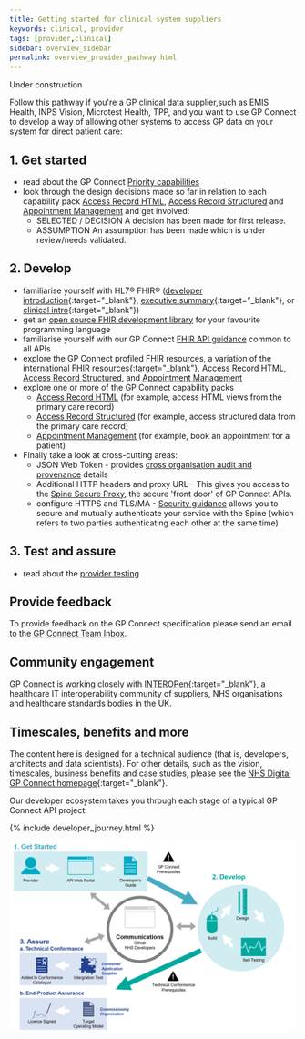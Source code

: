 ```yaml
---
title: Getting started for clinical system suppliers
keywords: clinical, provider
tags: [provider,clinical]
sidebar: overview_sidebar
permalink: overview_provider_pathway.html
---
```


Under construction

Follow this pathway if you're a GP clinical data supplier,such as EMIS Health, INPS Vision,  Microtest Health, TPP, and you want to use GP Connect to develop a way of allowing other systems to access GP data on your system for direct patient care:

## 1. Get started ##

- read about the GP Connect [Priority capabilities](overview_priority_capabilities.html)
- look through the design decisions made so far in relation to each capability pack [Access Record HTML](accessrecord.html), [Access Record Structured](accessrecord_structured_design.html) and [Appointment Management](appointments_design.html) and get involved:
	- <span class="label label-success">SELECTED</span> / <span class="label label-info">DECISION</span> A decision has been made for first release.
	- <span class="label label-warning">ASSUMPTION</span> An assumption has been made which is under review/needs validated.

## 2. Develop ##

- familiarise yourself with HL7&reg; FHIR&reg; ([developer introduction](http://www.hl7.org/implement/standards/fhir/overview-dev.html){:target="_blank"}, [executive summary](http://www.hl7.org/implement/standards/fhir/summary.html){:target="_blank"}, or [clinical intro](http://www.hl7.org/implement/standards/fhir/overview-clinical.html){:target="_blank"})
- get an [open source FHIR development library](development_fhir_open_source_guidance.html) for your favourite programming language
- familiarise yourself with our GP Connect [FHIR API guidance](development_fhir_api_guidance.html) common to all APIs
- explore the GP Connect profiled FHIR resources, a variation of the international [FHIR resources](https://www.hl7.org/fhir/STU3/){:target="_blank"}, [Access Record HTML](accessrecord.html), [Access Record Structured](accessrecord_structured_development_resources_overview.html), and [Appointment Management](datalibraryappointment.html)
- explore one or more of the GP Connect capability packs
  - [Access Record HTML](accessrecord.html) (for example, access HTML views from the primary care record)
  - [Access Record Structured](accessrecord_structured.html) (for example, access structured data from the primary care record)
  - [Appointment Management](appointments.html) (for example, book an appointment for a patient)
- Finally take a look at cross-cutting areas:
  - JSON Web Token - provides [cross organisation audit and provenance](integration_cross_organisation_audit_and_provenance.html) details
  - Additional HTTP headers and proxy URL - This gives you access to the [Spine Secure Proxy](integration_spine_secure_proxy.html), the secure 'front door' of GP Connect APIs.
  - configure HTTPS and TLS/MA - [Security guidance](development_api_security_guidance.html) allows you to secure and mutually authenticate your service with the Spine (which refers to two parties authenticating each other at the same time) 

## 3. Test and assure ##

- read about the [provider testing](testing_api_provider_testing.html)

## Provide feedback

To provide feedback on the GP Connect specification please send an email to the [GP Connect Team Inbox](mailto://gpconnect@nhs.net).

## Community engagement

GP Connect is working closely with [INTEROPen](http://www.interopen.org/){:target="_blank"}, a healthcare IT interoperability community of suppliers, NHS organisations and healthcare standards bodies in the UK.

## Timescales, benefits and more

The content here is designed for a technical audience (that is, developers, architects and data scientists). For other details, such as the vision, timescales, business benefits and case studies, please see the [NHS Digital GP Connect homepage](https://digital.nhs.uk/article/1275/GP-Connect){:target="_blank"}.

Our developer ecosystem takes you through each stage of a typical GP Connect API project:
  
{% include developer_journey.html %}

![Clinical supplier ecosystem](images/overview/clinical_supplier_ecosystem.png)
